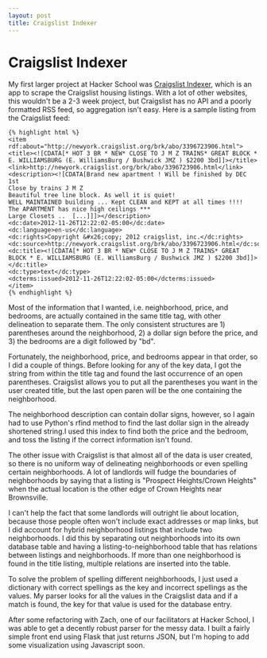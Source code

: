 ```yaml
---
layout: post
title: Craigslist Indexer
---
```


Craigslist Indexer
=====

My first larger project at Hacker School was [Craigslist Indexer][1], which is an app to scrape the Craigslist housing listings.  With a lot of other websites, this wouldn't be a 2-3 week project, but Craigslist has no API and a poorly formatted RSS feed, so aggregation isn't easy.  Here is a sample listing from the Craigslist feed:

[1]: http://github.com/swoopej/cl_indexer "Craigslist Indexer"

    {% highlight html %}
    <item rdf:about="http://newyork.craigslist.org/brk/abo/3396723906.html">
    <title><![CDATA[* HOT 3 BR * NEW* CLOSE TO J M Z TRAINS* GREAT BLOCK * E. WILLIAMSBURG (E. WilliamsBurg / Bushwick JMZ ) $2200 3bd]]></title>
    <link>http://newyork.craigslist.org/brk/abo/3396723906.html</link>
    <description><![CDATA[Brand new apartment ! Will be finished by DEC 1st 
    Close by trains J M Z 
    Beautiful tree line block. As well it is quiet! 
    WELL MAINTAINED building ... Kept CLEAN and KEPT at all times !!!! 
    The APARTMENT has nice high ceilings *** 
    Large Closets ..  [...]]]></description>
    <dc:date>2012-11-26T12:22:02-05:00</dc:date>
    <dc:language>en-us</dc:language>
    <dc:rights>Copyright &#x26;copy; 2012 craigslist, inc.</dc:rights>
    <dc:source>http://newyork.craigslist.org/brk/abo/3396723906.html</dc:source>
    <dc:title><![CDATA[* HOT 3 BR * NEW* CLOSE TO J M Z TRAINS* GREAT BLOCK * E. WILLIAMSBURG (E. WilliamsBurg / Bushwick JMZ ) $2200 3bd]]></dc:title>
    <dc:type>text</dc:type>
    <dcterms:issued>2012-11-26T12:22:02-05:00</dcterms:issued>
    </item>
    {% endhighlight %}

Most of the information that I wanted, i.e. neighborhood, price, and bedrooms, are actually contained in the same title tag, with other delineation to separate them.  The only consistent structures are 1) parentheses around the neighborhood, 2) a dollar sign before the price, and 3) the bedrooms are a digit followed by "bd".

Fortunately, the neighborhood, price, and bedrooms appear in that order, so I did a couple of things.  Before looking for any of the key data, I got the string from within the title tag and found the last occurrence of an open parentheses.  Craigslist allows you to put all the parentheses you want in the user created title, but the last open paren will be the one containing the neighborhood.

The neighborhood description can contain dollar signs, however, so I again had to use Python's rfind method to find the last dollar sign in the already shortened string.I used this index to find both the price and the bedroom, and toss the listing if the correct information isn't found.

The other issue with Craigslist is that almost all of the data is user created, so there is no uniform way of delineating neighborhoods or even spelling certain neighborhoods.  A lot of landlords will fudge the boundaries of neighborhoods by saying that a listing is "Prospect Heights/Crown Heights" when the actual location is the other edge of Crown Heights near Brownsville.  

I can't help the fact that some landlords will outright lie about location, because those people often won't include exact addresses or map links, but I did account for hybrid neighborhood listings that include two neighborhoods.  I did this by separating out neighborhoods into its own database table and having a listing-to-neighborhood table that has relations between listings and neighborhoods.  If more than one neighborhood is found in the title listing, multiple relations are inserted into the table.

To solve the problem of spelling different neighborhoods, I just used a dictionary with correct spellings as the key and incorrect spellings as the values.  My parser looks for all the values in the Craigslist data and if a match is found, the key for that value is used for the database entry.  

After some refactoring with Zach, one of our facilitators at Hacker School, I was able to get a decently robust parser for the messy data.  I built a fairly simple front end using Flask that just returns JSON, but I'm hoping to add some visualization using Javascript soon.
